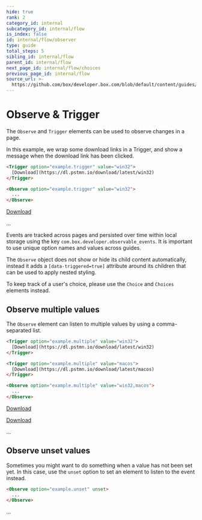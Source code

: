 ```yaml
---
hide: true
rank: 2
category_id: internal
subcategory_id: internal/flow
is_index: false
id: internal/flow/observer
type: guide
total_steps: 5
sibling_id: internal/flow
parent_id: internal/flow
next_page_id: internal/flow/choices
previous_page_id: internal/flow
source_url: >-
  https://github.com/box/developer.box.com/blob/default/content/guides/internal/flow/observer.md
---
```

<!-- does not need translation -->

# Observe & Trigger

The `Observe` and `Trigger` elements can be used to observe changes in a page.

In this example, we wrap some download links in a Trigger, and show a message
when the download link has been clicked.

```html
<Trigger option="example.trigger" value="win32">
  [Download](https://dl.pstmn.io/download/latest/win32)
</Trigger>

<Observe option="example.trigger" value="win32">
  ...
</Observe>
```

<H>

<Trigger option='example.trigger' value='win32'>

[Download](https://dl.pstmn.io/download/latest/win32)

</Trigger>

<Observe option='example.trigger' value='win32'>

...

</Observe>

</H>

<Message notice>

Events are tracked across pages and persisted over time within local storage
using the key `com.box.developer.observable_events`. It is important to use
unique option names and values across guides.

</Message>

<Message warning>

The `Observe` object does not show or hide its child content automatically,
instead it adds a `[data-triggered=true]` attribute around its children that
can be used to apply nested styling.

To keep track of a user's choice, please use the `Choice` and `Choices`
elements instead.

</Message>

## Observe multiple values

The `Observe` element can listen to multiple values by using a comma-separated
list.

```html
<Trigger option="example.multiple" value="win32">
  [Download](https://dl.pstmn.io/download/latest/win32)
</Trigger>

<Trigger option="example.multiple" value="macos">
  [Download](https://dl.pstmn.io/download/latest/macos)
</Trigger>

<Observe option="example.multiple" value="win32,macos">
  ...
</Observe>
```

<H>

<Trigger option='example.multiple' value='win32'>

[Download](https://dl.pstmn.io/download/latest/win32)

</Trigger>

<Trigger option='example.multiple' value='macos'>

[Download](https://dl.pstmn.io/download/latest/macos)

</Trigger>

<Observe option='example.multiple' value='win32,macos'>

...

</Observe>

</H>

## Observe unset values

Sometimes you might want to do something when a value has not been set yet. In
this case, use the `unset` option to set an element to listen to the event
instead.

```html
<Observe option="example.unset" unset>
  ...
</Observe>
```

<H>

<Observe option='example.unset' unset>

...

</Observe>

</H>